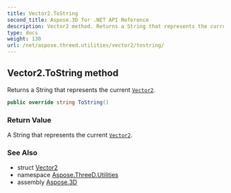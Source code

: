 ```yaml
---
title: Vector2.ToString
second_title: Aspose.3D for .NET API Reference
description: Vector2 method. Returns a String that represents the current Vector2
type: docs
weight: 130
url: /net/aspose.threed.utilities/vector2/tostring/
---
```

## Vector2.ToString method

Returns a String that represents the current [`Vector2`](../).

```csharp
public override string ToString()
```

### Return Value

A String that represents the current [`Vector2`](../).

### See Also

* struct [Vector2](../)
* namespace [Aspose.ThreeD.Utilities](../../vector2/)
* assembly [Aspose.3D](../../../)


